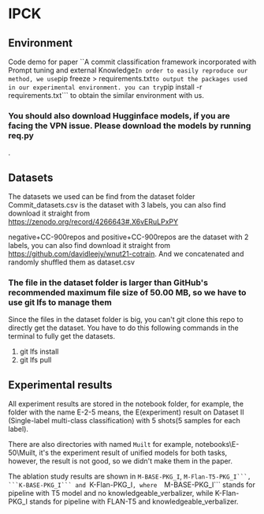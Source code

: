 # IPCK

## Environment
Code demo for paper ``A commit classification framework incorporated with Prompt tuning and external Knowledge```
In order to easily reproduce our method, we use ```pip freeze > requirements.txt``` to output the packages used in our experimental environment.
you can try ```pip install -r requirements.txt``` to obtain the similar environment with us.

### You should also download Hugginface models, if you are facing the VPN issue. Please download the models by running req.py
. 
## Datasets
The datasets we used can be find from the dataset folder 
Commit_datasets.csv is the dataset with 3 labels, you can also find download it straight from https://zenodo.org/record/4266643#.X6vERuLPxPY

negative+CC-900repos and positive+CC-900repos are the dataset with 2 labels, you can also find download it straight from https://github.com/davidleejy/wnut21-cotrain. And we concatenated and randomly shuffled them as dataset.csv 

### The file in the dataset folder is larger than GitHub's recommended maximum file size of 50.00 MB, so we have to use git lfs to manage them
Since the files in the dataset folder is big, you can't git clone this repo to directly get the dataset. You have to do this following commands in the terminal to fully get the datasets.
1. git lfs install
2. git lfs pull

## Experimental results
All experiment results are stored in the notebook folder, for example, the folder with the name E-2-5 means, the E(experiment) result on Dataset II (Single-label multi-class classification) with 5 shots(5 samples for each label). 

There are also directories with named ```Muilt``` for example, notebooks\E-50\Muilt, it's the experiment result of unified models for both tasks, however, the result is not good, so we didn't make them in the paper.

The ablation study results are shown in  ```M-BASE-PKG_I```, ``M-Flan-T5-PKG_I```, ```K-BASE-PKG_I``` and ``K-Flan-PKG_I```, where  ```M-BASE-PKG_I``` stands for pipeline with T5 model and no knowledgeable_verbalizer, while K-Flan-PKG_I stands for pipeline with FLAN-T5 and knowledgeable_verbalizer.
 

